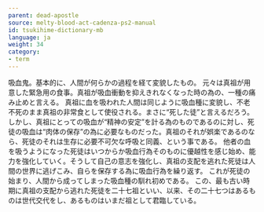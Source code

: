 ```yaml
---
parent: dead-apostle
source: melty-blood-act-cadenza-ps2-manual
id: tsukihime-dictionary-mb
language: ja
weight: 34
category:
- term
---
```


吸血鬼。基本的に、人間が何らかの過程を経て変貌したもの。
元々は真祖が用意した緊急用の食事。真祖が吸血衝動を抑えきれなくなった時の為の、一種の痛み止めと言える。
真祖に血を吸われた人間は同じように吸血種に変貌し、不老不死のまま真祖の非常食として使役される。まさに“死した徒”と言えるだろう。
しかし、真祖にとっての吸血が“精神の安定”を計る為のものであるのに対し、死徒の吸血は“肉体の保存”の為に必要なものだった。真祖のそれが娯楽であるのなら、死徒のそれは生存に必要不可欠な呼吸と同義、という事である。
他者の血を吸うようになった死徒はいつからか吸血行為そのものに優越性を感じ始め、能力を強化していく。そうして自己の意志を強化し、真祖の支配を逃れた死徒は人間の世界に逃げこみ、自らを保存する為に吸血行為を繰り返す。
これが死徒の始まり、人間から成ってしまった吸血種の馴れ初めである。
この、最も古い時期に真祖の支配から逃れた死徒を二十七祖といい、以来、その二十七つはあるものは世代交代をし、あるものはいまだ祖として君臨している。
